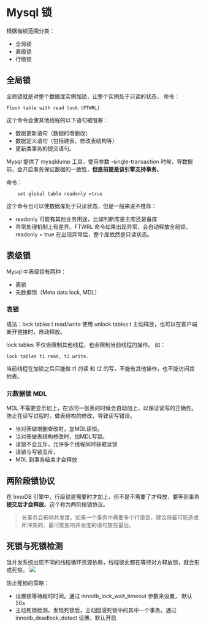 # Mysql 锁
根据枷锁范围分类：
- 全局锁
- 表级锁
- 行级锁

## 全局锁
全局锁就是对整个数据库实例加锁，让整个实例处于只读的状态，
命令：
```
Flush table with read lock (FTWRL)
```
这个命令会使其他线程的以下语句被阻塞：
- 数据更新语句（数据的增删改）
- 数据定义语句（包括建表、修改表结构等）
- 更新类事务的提交语句。

Mysql 提供了 mysqldump 工具，使用参数 -single-transaction 时候，导数据前，会开启事务保证数据的一致性，**但是前提是该引擎支持事务**。

命令：
```
	set global table readonly =true
```

这个命令也可以使数据库处于只读状态，但是一般来说不推荐：
- readonly 可能有其他业务用途，比如判断库是主库还是备库
- 异常处理机制上有差异。FTWRL 命令如果出现异常，会自动释放全局锁。readonly = true 在出现异常后，整个库依然是只读状态。

## 表级锁
Mysql 中表级锁有两种：
- 表锁
- 元数据锁（Meta data lock, MDL）

### 表锁
语法：lock tables t read/write
使用 unlock tables t 主动释放，也可以在客户端断开链接时，自动释放。

lock tables 不仅会限制其他线程，也会限制当前线程的操作。
如：

```
lock tables t1 read, t2 write.
```

当前线程在加锁之后只能做 t1 的读 和 t2 的写，不能有其他操作，也不能访问其他表。

### 元数据锁 MDL
MDL 不需要显示加上，在访问一张表的时候会自动加上，以保证读写的正确性。防止在读写过程时，做表结构的修改，导致读写错误。
- 当对表做增删查改时，加MDL读锁。
- 当对表做表结构修改时，加MDL写锁。
- 读锁不会互斥，允许多个线程同时获取读锁
- 读锁与写锁互斥，
- MDL 到事务结束才会释放


## 两阶段锁协议
在 InnoDB 引擎中，行级锁是需要时才加上，但不是不需要了才释放，要等到事务**提交后才会释放**。这个称为两阶段锁协议。
> 长事务会影响并发度。如果一个事务中需要多个行级锁，建议将最可能造成所冲突的、最可能影响并发度的语句放在最后。

## 死锁与死锁检测
当并发系统出现不同的线程循环资源依赖，线程彼此都在等待对方释放锁，就会形成死锁。
![](https://tva1.sinaimg.cn/large/008i3skNgy1gtxol9d1f8j60vq0nsdgz02.jpg)

防止死锁的策略：
- 设置锁等待超时时间。通过 innodb_lock_wait_timeout 参数来设置， 默认 50s 
- 主动死锁检测，发现死锁后，主动回滚死锁中的其中一个事务。通过 innodb_deadlock_detect 设置，默认开启




